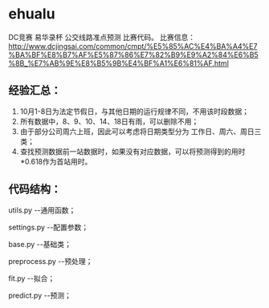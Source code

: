 # ehualu
DC竞赛 易华录杯 公交线路准点预测 比赛代码。
比赛信息：http://www.dcjingsai.com/common/cmpt/%E5%85%AC%E4%BA%A4%E7%BA%BF%E8%B7%AF%E5%87%86%E7%82%B9%E9%A2%84%E6%B5%8B_%E7%AB%9E%E8%B5%9B%E4%BF%A1%E6%81%AF.html

## 经验汇总：

1. 10月1-8日为法定节假日，与其他日期的运行规律不同，不用该时段数据；
2. 所有数据中，8、9、10、14、18日有雨，可以删除不用；
3. 由于部分公司周六上班，因此可以考虑将日期类型分为 工作日、周六、周日三类；
4. 查找预测数据前一站数据时，如果没有对应数据，可以将预测得到的用时*0.618作为首站用时。

## 代码结构：

utils.py --通用函数；

settings.py --配置参数；

base.py --基础类；

preprocess.py --预处理；

fit.py --拟合；

predict.py --预测；
